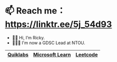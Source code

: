 # 📫 Reach me：https://linktr.ee/5j_54d93
- 👋🏻 Hi, I’m Ricky.
- 🧑🏻‍💻 I'm now a GDSC Lead at NTOU.

|[Quiklabs](https://google.qwiklabs.com/public_profiles/6433a491-5473-4802-83f6-c765698f18b9)|[Microsoft Learn](https://docs.microsoft.com/zh-tw/users/ricky-chuang/)|[Leetcode](https://leetcode.com/5j_54d93/)|
|:-:|:-:|:-:|

<!---
5j54d93/5j54d93 is a ✨ special ✨ repository because its `README.md` (this file) appears on your GitHub profile.
You can click the Preview link to take a look at your changes.
--->
